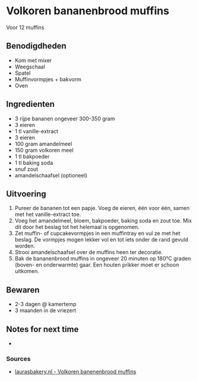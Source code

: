 # Volkoren bananenbrood muffins

Voor 12 muffins

## Benodigdheden

* Kom met mixer
* Weegschaal
* Spatel
* Muffinvormpjes + bakvorm
* Oven

## Ingredienten

* 3 rijpe bananen ongeveer 300-350 gram
* 3 eieren
* 1 tl vanille-extract
* 3 eieren
* 100 gram amandelmeel
* 150 gram volkoren meel
* 1 tl bakpoeder
* 1 tl baking soda
* snuf zout
* amandelschaafsel (optioneel)

## Uitvoering

1. Pureer de bananen tot een papje. Voeg de eieren, één voor één, samen met het vanille-extract toe.
2. Voeg het amandelmeel, bloem, bakpoeder, baking soda en zout toe. Mix dit door het beslag tot het helemaal is opgenomen.
3. Zet muffin- of cupcakevormpjes in een muffintray en vul ze met het beslag. De vormpjes mogen lekker vol en tot iets onder de rand gevuld worden.
4. Strooi amandelschaafsel over de muffins heen ter decoratie.
5. Bak de bananenbrood muffins in ongeveer 20 minuten op 180°C graden (boven- en onderwarmte) gaar. Een houten prikker moet er schoon uitkomen.

## Bewaren

* 2-3 dagen @ kamertemp
* 3 maanden in de vriezert

## Notes for next time

* 

### Sources
* [laurasbakery.nl - Volkoren banenenbrood muffins](https://www.laurasbakery.nl/volkoren-bananenbrood-muffins/)
